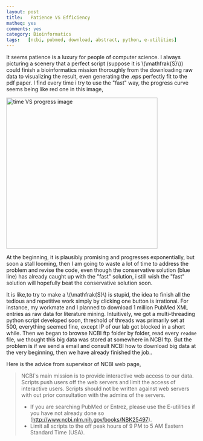 ```yaml
---
layout:	post
title:	 Patience VS Efficiency
matheq: yes
comments: yes
category: Bioinformatics
tags:	[ncbi, pubmed, download, abstract, python, e-utilities]
---
```


It seems patience is a luxury for people of computer science.
I always picturing a scenery that a perfect script (suppose it is \\(\\mathfrak{S}\\)) could finish a bioinformatics mission thoroughly from the downloading raw data to visualizing the result, even generating the .eps perfectly fit to the pdf paper.
I find every time i try to use the "fast" way, the progress curve seems being like red one in this image, 

 <img src="https://qoxlja.blu.livefilestore.com/y2p7u4TFiJdUmlHIdgbOP5SiDcwin1FD35L8TqYrASHso7HIVYN89aGgyYnH-nJjeZ2OUX5NYkmPXIVESZ2ATBwvb_BP8NKqajU-WQ-Agw3o0I/pic1.jpg"  alt="time VS progress image" width = 400 />

At the beginning, it is plausibly promising and progresses exponentially, but soon a stall looming, then I am going to waste a lot of time to address the problem and revise the code, even though the conservative solution (blue line) has already caught up with the "fast" solution, i still wish the "fast" solution will hopefully beat the conservative solution soon. 

It is like,to try to make a \\(\\mathfrak{S}\\) is stupid, the idea to finish all the tedious and repetitive work simply by clicking one button is irrational.
For instance, my workmate and I planned to download 1 million PubMed XML entries as raw data for literature mining.
Intuitively, we got a multi-threading python script developed soon, threshold of threads was primarily set at 500, everything seemed fine, except IP of our lab got blocked in a  short while. 
Then we began to browse NCBI ftp folder by folder, read every `readme`  file, we thought this big data was stored at somewhere in NCBI ftp. But the problem is if we send a email and consult NCBI how to download big data at the very beginning, then we have already finished the job..

Here is the advice from supervisor of NCBI web page,
> NCBI`s main mission is to provide interactive web access to our data.
> Scripts push users off the web servers and limit the access of interactive users.
> Scripts should not be written against web servers with out prior consultation with the admins of the servers.
> 
> - If you are searching PubMed or Entrez, please use the E-utilities if you
> have not already done so (<http://www.ncbi.nlm.nih.gov/books/NBK25497>).
> - Limit all scripts to the off peak hours of 9 PM to 5 AM Eastern Standard Time (USA).


